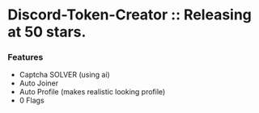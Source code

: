 # Discord-Token-Creator :: Releasing at 50 stars.

### Features
- Captcha SOLVER (using ai)
- Auto Joiner
- Auto Profile (makes realistic looking profile)
- 0 Flags
